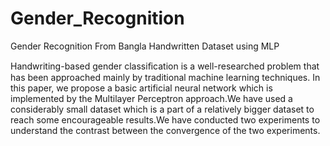 # Gender_Recognition
Gender Recognition From Bangla Handwritten Dataset using MLP

Handwriting-based gender classiﬁcation is a well-researched problem that has been approached mainly by traditional machine learning techniques. In this paper, we propose a basic artificial neural network which is implemented by the Multilayer Perceptron approach.We have used a considerably small dataset which is a part of a relatively bigger dataset to reach some encourageable results.We have conducted two experiments to understand the contrast between the convergence of the two experiments. 
